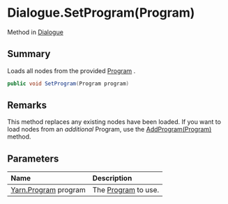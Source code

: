 # Dialogue.SetProgram(Program)

Method in [Dialogue](/api/csharp/yarn.dialogue.md)

## Summary


Loads all nodes from the provided  <a href="yarn.program.md">Program</a> .


```csharp
public void SetProgram(Program program)
```

## Remarks


This method replaces any existing nodes have been loaded. If
you want to load nodes from an _additional_ Program, use the
<a href="yarn.dialogue.addprogram.md">AddProgram(Program)</a>  method.


## Parameters

|Name|Description|
|:---|:---|
|[Yarn.Program](/api/csharp/yarn.program.md) program|The  <a href="yarn.program.md">Program</a>  to use.|

